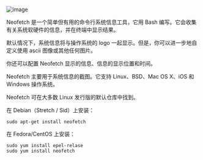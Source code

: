 ![image](https://github.com/user-attachments/assets/ab8a69ab-ddb8-46a5-81ab-bcb58e42b505)

Neofetch 是一个简单但有用的命令行系统信息工具，它用 Bash 编写。它会收集有关系统软硬件的信息，并在终端中显示结果。

默认情况下，系统信息将与操作系统的 logo 一起显示。但是，你可以进一步地自定义使用 ascii 图像或其他任何图片。

你还可以配置 Neofetch 显示的信息、信息的显示位置和时间。

Neofetch 主要用于系统信息的截图。它支持 Linux、BSD、Mac OS X、iOS 和 Windows 操作系统。

Neofetch 可在大多数 Linux 发行版的默认仓库中找到。

在 Debian（Stretch / Sid）上安装：
```
sudo apt-get install neofetch
```
在 Fedora/CentOS 上安装：
```
sudo yum install epel-relase
sudo yum install neofetch
```

